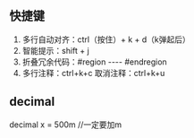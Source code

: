 ## 快捷键

1. 多行自动对齐：ctrl（按住）+ k + d（k弹起后）
2. 智能提示：shift + j 
3. 折叠冗余代码：#region  ----   #endregion
4. 多行注释：ctrl+k+c  取消注释：ctrl+k+u

## decimal

decimal x = 500m  //一定要加m